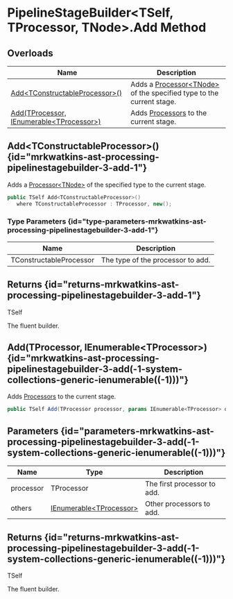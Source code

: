 # PipelineStageBuilder&lt;TSelf, TProcessor, TNode&gt;.Add Method
## Overloads

| Name | Description |
| ---- | ----------- |
| [Add&lt;TConstructableProcessor&gt;()](MrKWatkins.Ast.Processing.PipelineStageBuilder-3.Add.md#mrkwatkins-ast-processing-pipelinestagebuilder-3-add-1) | Adds a [Processor&lt;TNode&gt;](MrKWatkins.Ast.Processing.Processor-1.md) of the specified type to the current stage. |
| [Add(TProcessor, IEnumerable&lt;TProcessor&gt;)](MrKWatkins.Ast.Processing.PipelineStageBuilder-3.Add.md#mrkwatkins-ast-processing-pipelinestagebuilder-3-add(-1-system-collections-generic-ienumerable((-1)))) | Adds [Processors](MrKWatkins.Ast.Processing.Processor-1.md) to the current stage. |

## Add&lt;TConstructableProcessor&gt;() {id="mrkwatkins-ast-processing-pipelinestagebuilder-3-add-1"}

Adds a [Processor&lt;TNode&gt;](MrKWatkins.Ast.Processing.Processor-1.md) of the specified type to the current stage.

```c#
public TSelf Add<TConstructableProcessor>()
   where TConstructableProcessor : TProcessor, new();
```

### Type Parameters {id="type-parameters-mrkwatkins-ast-processing-pipelinestagebuilder-3-add-1"}

| Name | Description |
| ---- | ----------- |
| TConstructableProcessor | The type of the processor to add. |

## Returns {id="returns-mrkwatkins-ast-processing-pipelinestagebuilder-3-add-1"}

TSelf

The fluent builder.
## Add(TProcessor, IEnumerable&lt;TProcessor&gt;) {id="mrkwatkins-ast-processing-pipelinestagebuilder-3-add(-1-system-collections-generic-ienumerable((-1)))"}

Adds [Processors](MrKWatkins.Ast.Processing.Processor-1.md) to the current stage.

```c#
public TSelf Add(TProcessor processor, params IEnumerable<TProcessor> others);
```

## Parameters {id="parameters-mrkwatkins-ast-processing-pipelinestagebuilder-3-add(-1-system-collections-generic-ienumerable((-1)))"}

| Name | Type | Description |
| ---- | ---- | ----------- |
| processor | TProcessor | The first processor to add. |
| others | [IEnumerable&lt;TProcessor&gt;](https://learn.microsoft.com/en-gb/dotnet/api/System.Collections.Generic.IEnumerable-1) | Other processors to add. |

## Returns {id="returns-mrkwatkins-ast-processing-pipelinestagebuilder-3-add(-1-system-collections-generic-ienumerable((-1)))"}

TSelf

The fluent builder.
